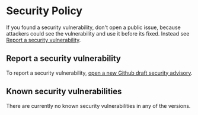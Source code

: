 # Security Policy
If you found a security vulnerability, don't open a public issue, because attackers could see the vulnerability and use it before its fixed. Instead see [Report a security vulnerability](#report-a-security-vulnerability).

## Report a security vulnerability
To report a security vulnerability, [open a new Github draft security advisory](https://github.com/OscarNOW/minecraft-server/security/advisories/new).

## Known security vulnerabilities
There are currently no known security vulnerabilities in any of the versions.